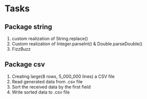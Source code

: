 # Tasks

## Package string

1) custom realization of String.replace()
2) Custom realization of Integer.parseInt() & Double.parseDouble()
3) FizzBuzz

## Package csv

1) Creating large(8 rows, 5_000_000 lines) a CSV file
2) Read generated data from .csv file
3) Sort the received data by the first field
4) Write sorted data to .csv file